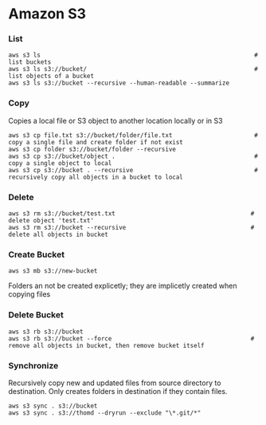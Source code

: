 # Amazon S3

### List

    aws s3 ls                                                            # list buckets
    aws s3 ls s3://bucket/                                               # list objects of a bucket
    aws s3 ls s3://bucket --recursive --human-readable --summarize

### Copy

  Copies a local file or S3 object to another location locally or in S3

    aws s3 cp file.txt s3://bucket/folder/file.txt                       # copy a single file and create folder if not exist
    aws s3 cp folder s3://bucket/folder --recursive
    aws s3 cp s3://bucket/object .                                       # copy a single object to local
    aws s3 cp s3://bucket . --recursive                                  # recursively copy all objects in a bucket to local

### Delete

    aws s3 rm s3://bucket/test.txt                                      # delete object 'test.txt'
    aws s3 rm s3://bucket --recursive                                   # delete all objects in bucket

### Create Bucket

    aws s3 mb s3://new-bucket

  Folders an not be created explicetly; they are implicetly created when copying files

### Delete Bucket

    aws s3 rb s3://bucket
    aws s3 rb s3://bucket --force                                       # remove all objects in bucket, then remove bucket itself

### Synchronize

  Recursively copy new and updated files from source directory to destination.
  Only creates folders in destination if they contain files.

    aws s3 sync . s3://bucket
    aws s3 sync . s3://thomd --dryrun --exclude "\*.git/*"

